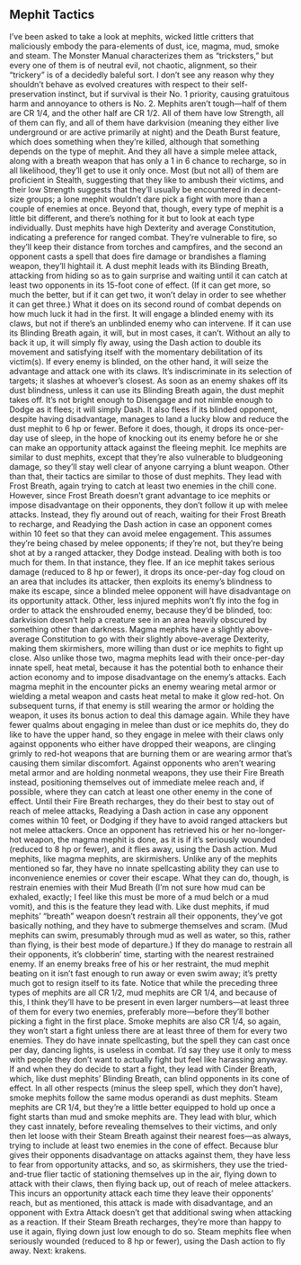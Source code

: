 ## Mephit Tactics

I’ve been asked to take a look at mephits, wicked little critters that maliciously embody the para-elements of dust, ice, magma, mud, smoke and steam. The Monster Manual characterizes them as “tricksters,” but every one of them is of neutral evil, not chaotic, alignment, so their “trickery” is of a decidedly baleful sort. I don’t see any reason why they shouldn’t behave as evolved creatures with respect to their self-preservation instinct, but if survival is their No. 1 priority, causing gratuitous harm and annoyance to others is No. 2.
Mephits aren’t tough—half of them are CR 1/4, and the other half are CR 1/2. All of them have low Strength, all of them can fly, and all of them have darkvision (meaning they either live underground or are active primarily at night) and the Death Burst feature, which does something when they’re killed, although that something depends on the type of mephit. And they all have a simple melee attack, along with a breath weapon that has only a 1 in 6 chance to recharge, so in all likelihood, they’ll get to use it only once. Most (but not all) of them are proficient in Stealth, suggesting that they like to ambush their victims, and their low Strength suggests that they’ll usually be encountered in decent-size groups; a lone mephit wouldn’t dare pick a fight with more than a couple of enemies at once.
Beyond that, though, every type of mephit is a little bit different, and there’s nothing for it but to look at each type individually.
Dust mephits have high Dexterity and average Constitution, indicating a preference for ranged combat. They’re vulnerable to fire, so they’ll keep their distance from torches and campfires, and the second an opponent casts a spell that does fire damage or brandishes a flaming weapon, they’ll hightail it.
A dust mephit leads with its Blinding Breath, attacking from hiding so as to gain surprise and waiting until it can catch at least two opponents in its 15-foot cone of effect. (If it can get more, so much the better, but if it can get two, it won’t delay in order to see whether it can get three.)
What it does on its second round of combat depends on how much luck it had in the first. It will engage a blinded enemy with its claws, but not if there’s an unblinded enemy who can intervene. If it can use its Blinding Breath again, it will, but in most cases, it can’t. Without an ally to back it up, it will simply fly away, using the Dash action to double its movement and satisfying itself with the momentary debilitation of its victim(s). If every enemy is blinded, on the other hand, it will seize the advantage and attack one with its claws. It’s indiscriminate in its selection of targets; it slashes at whoever’s closest.
As soon as an enemy shakes off its dust blindness, unless it can use its Blinding Breath again, the dust mephit takes off. It’s not bright enough to Disengage and not nimble enough to Dodge as it flees; it will simply Dash. It also flees if its blinded opponent, despite having disadvantage, manages to land a lucky blow and reduce the dust mephit to 6 hp or fewer. Before it does, though, it drops its once-per-day use of sleep, in the hope of knocking out its enemy before he or she can make an opportunity attack against the fleeing mephit.
Ice mephits are similar to dust mephits, except that they’re also vulnerable to bludgeoning damage, so they’ll stay well clear of anyone carrying a blunt weapon. Other than that, their tactics are similar to those of dust mephits. They lead with Frost Breath, again trying to catch at least two enemies in the chill cone. However, since Frost Breath doesn’t grant advantage to ice mephits or impose disadvantage on their opponents, they don’t follow it up with melee attacks. Instead, they fly around out of reach, waiting for their Frost Breath to recharge, and Readying the Dash action in case an opponent comes within 10 feet so that they can avoid melee engagement. This assumes they’re being chased by melee opponents; if they’re not, but they’re being shot at by a ranged attacker, they Dodge instead. Dealing with both is too much for them. In that instance, they flee.
If an ice mephit takes serious damage (reduced to 8 hp or fewer), it drops its once-per-day fog cloud on an area that includes its attacker, then exploits its enemy’s blindness to make its escape, since a blinded melee opponent will have disadvantage on its opportunity attack. Other, less injured mephits won’t fly into the fog in order to attack the enshrouded enemy, because they’d be blinded, too: darkvision doesn’t help a creature see in an area heavily obscured by something other than darkness.
Magma mephits have a slightly above-average Constitution to go with their slightly above-average Dexterity, making them skirmishers, more willing than dust or ice mephits to fight up close. Also unlike those two, magma mephits lead with their once-per-day innate spell, heat metal, because it has the potential both to enhance their action economy and to impose disadvantage on the enemy’s attacks. Each magma mephit in the encounter picks an enemy wearing metal armor or wielding a metal weapon and casts heat metal to make it glow red-hot. On subsequent turns, if that enemy is still wearing the armor or holding the weapon, it uses its bonus action to deal this damage again.
While they have fewer qualms about engaging in melee than dust or ice mephits do, they do like to have the upper hand, so they engage in melee with their claws only against opponents who either have dropped their weapons, are clinging grimly to red-hot weapons that are burning them or are wearing armor that’s causing them similar discomfort. Against opponents who aren’t wearing metal armor and are holding nonmetal weapons, they use their Fire Breath instead, positioning themselves out of immediate melee reach and, if possible, where they can catch at least one other enemy in the cone of effect. Until their Fire Breath recharges, they do their best to stay out of reach of melee attacks, Readying a Dash action in case any opponent comes within 10 feet, or Dodging if they have to avoid ranged attackers but not melee attackers.
Once an opponent has retrieved his or her no-longer-hot weapon, the magma mephit is done, as it is if it’s seriously wounded (reduced to 8 hp or fewer), and it flies away, using the Dash action.
Mud mephits, like magma mephits, are skirmishers. Unlike any of the mephits mentioned so far, they have no innate spellcasting ability they can use to inconvenience enemies or cover their escape. What they can do, though, is restrain enemies with their Mud Breath (I’m not sure how mud can be exhaled, exactly; I feel like this must be more of a mud belch or a mud vomit), and this is the feature they lead with.
Like dust mephits, if mud mephits’ “breath” weapon doesn’t restrain all their opponents, they’ve got basically nothing, and they have to submerge themselves and scram. (Mud mephits can swim, presumably through mud as well as water, so this, rather than flying, is their best mode of departure.) If they do manage to restrain all their opponents, it’s clobberin’ time, starting with the nearest restrained enemy.
If an enemy breaks free of his or her restraint, the mud mephit beating on it isn’t fast enough to run away or even swim away; it’s pretty much got to resign itself to its fate. Notice that while the preceding three types of mephits are all CR 1/2, mud mephits are CR 1/4, and because of this, I think they’ll have to be present in even larger numbers—at least three of them for every two enemies, preferably more—before they’ll bother picking a fight in the first place.
Smoke mephits are also CR 1/4, so again, they won’t start a fight unless there are at least three of them for every two enemies. They do have innate spellcasting, but the spell they can cast once per day, dancing lights, is useless in combat. I’d say they use it only to mess with people they don’t want to actually fight but feel like harassing anyway.
If and when they do decide to start a fight, they lead with Cinder Breath, which, like dust mephits’ Blinding Breath, can blind opponents in its cone of effect. In all other respects (minus the sleep spell, which they don’t have), smoke mephits follow the same modus operandi as dust mephits.
Steam mephits are CR 1/4, but they’re a little better equipped to hold up once a fight starts than mud and smoke mephits are. They lead with blur, which they cast innately, before revealing themselves to their victims, and only then let loose with their Steam Breath against their nearest foes—as always, trying to include at least two enemies in the cone of effect.
Because blur gives their opponents disadvantage on attacks against them, they have less to fear from opportunity attacks, and so, as skirmishers, they use the tried-and-true flier tactic of stationing themselves up in the air, flying down to attack with their claws, then flying back up, out of reach of melee attackers. This incurs an opportunity attack each time they leave their opponents’ reach, but as mentioned, this attack is made with disadvantage, and an opponent with Extra Attack doesn’t get that additional swing when attacking as a reaction. If their Steam Breath recharges, they’re more than happy to use it again, flying down just low enough to do so.
Steam mephits flee when seriously wounded (reduced to 8 hp or fewer), using the Dash action to fly away.
Next: krakens.
